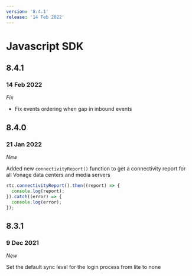 ```yaml
---
version: '8.4.1'
release: '14 Feb 2022'
---
```

# Javascript SDK

## 8.4.1
### 14 Feb 2022

*Fix*

- Fix events ordering when gap in inbound events

## 8.4.0
### 21 Jan 2022

*New* 

Added new `connectivityReport()` function to get a connectivity report for all Vonage data centers and media servers

```javascript
rtc.connectivityReport().then((report) => {
  console.log(report);
}).catch((error) => {
  console.log(error);
});
```

## 8.3.1
### 9 Dec 2021

*New*

Set the default sync level for the login process from lite to none
